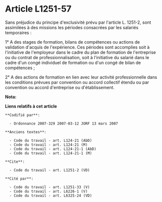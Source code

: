 # Article L1251-57

Sans préjudice du principe d'exclusivité prévu par l'article L. 1251-2, sont assimilées à des missions les périodes
consacrées par les salariés temporaires :

1° A des stages de formation, bilans de compétences ou actions de validation d'acquis de l'expérience. Ces périodes sont
accomplies soit à l'initiative de l'employeur dans le cadre du plan de formation de l'entreprise ou du contrat de
professionnalisation, soit à l'initiative du salarié dans le cadre d'un congé individuel de formation ou d'un congé de bilan
de compétences ;

2° A des actions de formation en lien avec leur activité professionnelle dans les conditions prévues par convention ou accord
collectif étendu ou par convention ou accord d'entreprise ou d'établissement.

**Nota:**



**Liens relatifs à cet article**

	**Codifié par**:

	  - Ordonnance 2007-329 2007-03-12 JORF 13 mars 2007

	**Anciens textes**:

	  - Code du travail - art. L124-21 (AbD)
	  - Code du travail - art. L124-21 (M)
	  - Code du travail - art. L124-21-1 (AbD)
	  - Code du travail - art. L124-21-1 (M)

	**Cite**:

	  - Code du travail - art. L1251-2 (VD)

	**Cité par**:

	  - Code du travail - art. L1251-33 (V)
	  - Code du travail - art. L6226-1 (V)
	  - Code du travail - art. L6325-24 (VD)
